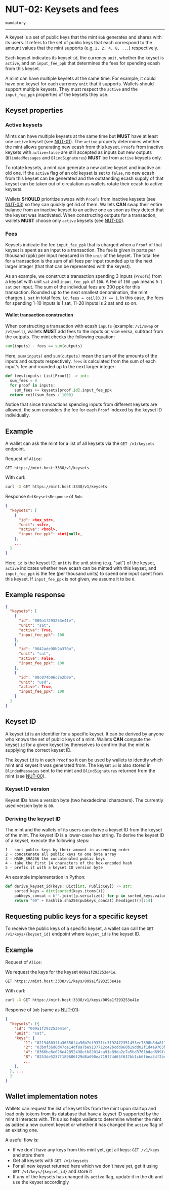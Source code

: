 # NUT-02: Keysets and fees

`mandatory`

---

A keyset is a set of public keys that the mint `Bob` generates and shares with its users. It refers to the set of public keys that each correspond to the amount values that the mint supports (e.g. `1, 2, 4, 8, ...`) respectively.

Each keyset indicates its keyset `id`, the currency `unit`, whether the keyset is `active`, and an `input_fee_ppk` that determines the fees for spending ecash from this keyset.

A mint can have multiple keysets at the same time. For example, it could have one keyset for each currency `unit` that it supports. Wallets should support multiple keysets. They must respect the `active` and the `input_fee_ppk` properties of the keysets they use.

## Keyset properties

### Active keysets

Mints can have multiple keysets at the same time but **MUST** have at least one `active` keyset (see [NUT-01][01]). The `active` property determines whether the mint allows generating new ecash from this keyset. `Proofs` from inactive keysets with `active=false` are still accepted as inputs but new outputs (`BlindedMessages` and `BlindSignatures`) **MUST** be from `active` keysets only.

To rotate keysets, a mint can generate a new active keyset and inactive an old one. If the `active` flag of an old keyset is set to `false`, no new ecash from this keyset can be generated and the outstanding ecash supply of that keyset can be taken out of circulation as wallets rotate their ecash to active keysets.

Wallets **SHOULD** prioritize swaps with `Proofs` from inactive keysets (see [NUT-03][03]) so they can quickly get rid of them. Wallets **CAN** swap their entire balance from an inactive keyset to an active one as soon as they detect that the keyset was inactivated. When constructing outputs for a transaction, wallets **MUST** choose only `active` keysets (see [NUT-00][00]).

### Fees

Keysets indicate the fee `input_fee_ppk` that is charged when a `Proof` of that keyset is spent as an input to a transaction. The fee is given in parts per thousand (ppk) per input measured in the `unit` of the keyset. The total fee for a transaction is the sum of all fees per input rounded up to the next larger integer (that that can be represented with the keyest).

As an example, we construct a transaction spending 3 inputs (`Proofs`) from a keyset with unit `sat` and `input_fee_ppk` of `100`. A fee of `100 ppk` means `0.1 sat` per input. The sum of the individual fees are 300 ppk for this transaction. Rounded up to the next smallest denomination, the mint charges `1 sat` in total fees, i.e. `fees = ceil(0.3) == 1`. In this case, the fees for spending 1-10 inputs is 1 sat, 11-20 inputs is 2 sat and so on.

#### Wallet transaction construction

When constructing a transaction with ecash `inputs` (example: `/v1/swap` or `/v1/melt`), wallets **MUST** add fees to the inputs or, vice versa, subtract from the outputs. The mint checks the following equation:

```python
sum(inputs) - fees == sum(outputs)
```

Here, `sum(inputs)` and `sum(outputs)` mean the sum of the amounts of the inputs and outputs respectively. `fees` is calculated from the sum of each input's fee and rounded up to the next larger integer:

```python
def fees(inputs: List[Proof]) -> int:
  sum_fees = 0
  for proof in inputs:
    sum_fees += keysets[proof.id].input_fee_ppk
  return ceil(sum_fees / 1000)
```
Notice that since transactions spending inputs from different keysets are allowed, the sum considers the fee for each `Proof` indexed by the keyset ID individually.

## Example

A wallet can ask the mint for a list of all keysets via the `GET /v1/keysets` endpoint.

Request of `Alice`:

```http
GET https://mint.host:3338/v1/keysets
```

With curl:

```bash
curl -X GET https://mint.host:3338/v1/keysets
```

Response `GetKeysetsResponse` of `Bob`:

```json
{
  "keysets": [
    {
      "id": <hex_str>,
      "unit": <str>,
      "active": <bool>,
      "input_fee_ppk": <int|null>,
    },
    ...
  ]
}
```

Here, `id` is the keyset ID, `unit` is the unit string (e.g. "sat") of the keyset, `active` indicates whether new ecash can be minted with this keyset, and `input_fee_ppk` is the fee (per thousand units) to spend one input spent from this keyset. If `input_fee_ppk` is not given, we assume it to be `0`.

## Example response

```json
{
  "keysets": [
    {
      "id": "009a1f293253e41e",
      "unit": "sat",
      "active": True,
      "input_fee_ppk": 100
    },
    {
      "id": "0042ade98b2a370a",
      "unit": "sat",
      "active": False,
      "input_fee_ppk": 100
    },
    {
      "id": "00c074b96c7e2b0e",
      "unit": "usd",
      "active": True,
      "input_fee_ppk": 100
    }
  ]
}
```

## Keyset ID

A keyset `id` is an identifier for a specific keyset. It can be derived by anyone who knows the set of public keys of a mint. Wallets **CAN** compute the keyset `id` for a given keyset by themselves to confirm that the mint is supplying the correct keyset ID.

The keyset `id` is in each `Proof` so it can be used by wallets to identify which mint and keyset it was generated from. The keyset `id` is also stored in `BlindedMessages` sent to the mint and `BlindSignatures` returned from the mint (see [NUT-00][00]).

### Keyset ID version

Keyset IDs have a version byte (two hexadecimal characters). The currently used version byte is `00`.

### Deriving the keyset ID

The mint and the wallets of its users can derive a keyset ID from the keyset of the mint. The keyset ID is a lower-case hex string. To derive the keyset ID of a keyset, execute the following steps:

```
1 - sort public keys by their amount in ascending order
2 - concatenate all public keys to one byte array
3 - HASH_SHA256 the concatenated public keys
4 - take the first 14 characters of the hex-encoded hash
5 - prefix it with a keyset ID version byte
```

An example implementation in Python:

```python
def derive_keyset_id(keys: Dict[int, PublicKey]) -> str:
    sorted_keys = dict(sorted(keys.items()))
    pubkeys_concat = b"".join([p.serialize() for p in sorted_keys.values()])
    return "00" + hashlib.sha256(pubkeys_concat).hexdigest()[:14]
```

## Requesting public keys for a specific keyset

To receive the public keys of a specific keyset, a wallet can call the `GET /v1/keys/{keyset_id}` endpoint where `keyset_id` is the keyset ID.

## Example

Request of `Alice`:

We request the keys for the keyset `009a1f293253e41e`.

```http
GET https://mint.host:3338/v1/keys/009a1f293253e41e
```

With curl:

```bash
curl -X GET https://mint.host:3338/v1/keys/009a1f293253e41e
```

Response of `Bob` (same as [NUT-01][01]):

```json
{
  "keysets": [{
    "id": "009a1f293253e41e",
    "unit": "sat",
    "keys": {
        "1": "02194603ffa36356f4a56b7df9371fc3192472351453ec7398b8da8117e7c3e104",
        "2": "03b0f36d6d47ce14df8a7be9137712c42bcdd960b19dd02f1d4a9703b1f31d7513",
        "4": "0366be6e026e42852498efb82014ca91e89da2e7a5bd3761bdad699fa2aec9fe09",
        "8": "0253de5237f189606f29d8a690ea719f74d65f617bb1cb6fbea34f2bc4f930016d",
        ...
    },
  }, ...
  ]
}
```

## Wallet implementation notes

Wallets can request the list of keyset IDs from the mint upon startup and load only tokens from its database that have a keyset ID supported by the mint it interacts with. This also helps wallets to determine whether the mint as added a new current keyset or whether it has changed the `active` flag of an existing one.

A useful flow is:

- If we don't have any keys from this mint yet, get all keys: `GET /v1/keys` and store them
- Get all keysets with `GET /v1/keysets`
- For all new keyset returned here which we don't have yet, get it using `GET /v1/keys/{keyset_id}` and store it
- If any of the keysets has changed its `active` flag, update it in the db and use the keyset accordingly

[00]: 00.md
[01]: 01.md
[02]: 02.md
[03]: 03.md
[04]: 04.md
[05]: 05.md
[06]: 06.md
[07]: 07.md
[08]: 08.md
[09]: 09.md
[10]: 10.md
[11]: 11.md
[12]: 12.md
[TokenV3]: https://github.com/cashuBTC/nuts/blob/main/00.md#023---v3-tokens
